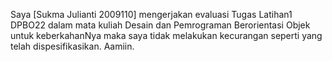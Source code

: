 Saya [Sukma Julianti 2009110] mengerjakan evaluasi Tugas Latihan1 DPBO22 
dalam mata kuliah Desain dan Pemrograman Berorientasi Objek untuk keberkahanNya 
maka saya tidak melakukan kecurangan seperti yang telah dispesifikasikan. 
Aamiin.
